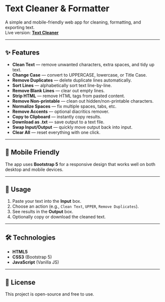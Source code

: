 # Text Cleaner & Formatter

A simple and mobile-friendly web app for cleaning, formatting, and exporting text.  
Live version: **[Text Cleaner](https://odsantos.github.io/text-cleaner/)**

---

## ✨ Features

- **Clean Text** — remove unwanted characters, extra spaces, and tidy up text.
- **Change Case** — convert to UPPERCASE, lowercase, or Title Case.
- **Remove Duplicates** — delete duplicate lines automatically.
- **Sort Lines** — alphabetically sort text line-by-line.
- **Remove Blank Lines** — clear out empty lines.
- **Strip HTML** — remove HTML tags from pasted content.
- **Remove Non-printable** — clean out hidden/non-printable characters.
- **Normalize Spaces** — fix multiple spaces, tabs, etc.
- **Remove Accents** — optional diacritics remover.
- **Copy to Clipboard** — instantly copy results.
- **Download as .txt** — save output to a text file.
- **Swap Input/Output** — quickly move output back into input.
- **Clear All** — reset everything with one click.

---

## 📱 Mobile Friendly

The app uses **Bootstrap 5** for a responsive design that works well on both desktop and mobile devices.

---

## 🚀 Usage

1. Paste your text into the **Input** box.
2. Choose an action (e.g., `Clean Text`, `UPPER`, `Remove Duplicates`).
3. See results in the **Output** box.
4. Optionally copy or download the cleaned text.

---

## 🛠 Technologies

- **HTML5**
- **CSS3** (Bootstrap 5)
- **JavaScript** (Vanilla JS)

---

## 📄 License

This project is open-source and free to use.
